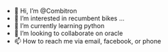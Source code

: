 - 👋 Hi, I’m @Combitron
- 👀 I’m interested in recumbent bikes ...
- 🌱 I’m currently learning python
- 💞️ I’m looking to collaborate on oracle
- 📫 How to reach me via email, facebook, or phone
<!---
Combitron/Combitron is a ✨ special ✨ repository because its `README.md` (this file) appears on your GitHub profile.
You can click the Preview link to take a look at your changes.
--->
